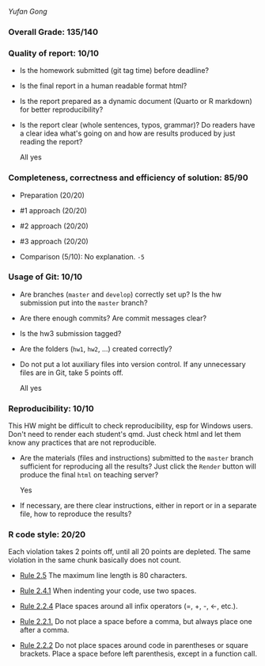 *Yufan Gong*

### Overall Grade: 135/140

### Quality of report: 10/10

- Is the homework submitted (git tag time) before deadline? 

- Is the final report in a human readable format html? 

- Is the report prepared as a dynamic document (Quarto or R markdown) for better reproducibility?

- Is the report clear (whole sentences, typos, grammar)? Do readers have a clear idea what's going on and how are results produced by just reading the report? 

    All yes

### Completeness, correctness and efficiency of solution: 85/90

 - Preparation (20/20)

 - #1 approach (20/20)
    
 - #2 approach (20/20)
    
 - #3 approach (20/20)

- Comparison (5/10): No explanation. `-5`
	    
### Usage of Git: 10/10

- Are branches (`master` and `develop`) correctly set up? Is the hw submission put into the `master` branch?

- Are there enough commits? Are commit messages clear? 
          
- Is the hw3 submission tagged? 

- Are the folders (`hw1`, `hw2`, ...) created correctly? 
  
- Do not put a lot auxiliary files into version control. If any unnecessary files are in Git, take 5 points off.

    All yes

### Reproducibility: 10/10

This HW might be difficult to check reproducibility, esp for Windows users. Don't need to render each student's qmd. Just check html and let them know any practices that are not reproducible. 

- Are the materials (files and instructions) submitted to the `master` branch sufficient for reproducing all the results? Just click the `Render` button will produce the final `html` on teaching server? 

    Yes

- If necessary, are there clear instructions, either in report or in a separate file, how to reproduce the results?

### R code style: 20/20

Each violation takes 2 points off, until all 20 points are depleted. The same violation in the same chunk basically does not count.

- [Rule 2.5](https://style.tidyverse.org/syntax.html#long-lines) The maximum line length is 80 characters.  

- [Rule 2.4.1](https://style.tidyverse.org/syntax.html#indenting) When indenting your code, use two spaces.  

- [Rule 2.2.4](https://style.tidyverse.org/syntax.html#infix-operators) Place spaces around all infix operators (=, +, -, &lt;-, etc.).  

- [Rule 2.2.1.](https://style.tidyverse.org/syntax.html#commas) Do not place a space before a comma, but always place one after a comma.  

- [Rule 2.2.2](https://style.tidyverse.org/syntax.html#parentheses) Do not place spaces around code in parentheses or square brackets. Place a space before left parenthesis, except in a function call.

